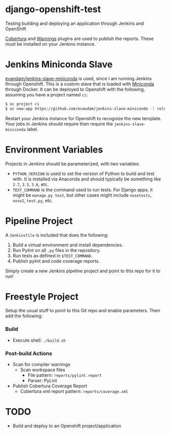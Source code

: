 # django-openshift-test
Testing building and deploying an application through Jenkins and OpenShift

[Cobertura](https://wiki.jenkins.io/display/JENKINS/Cobertura+Plugin) and [Warnings](https://wiki.jenkins.io/display/JENKINS/Warnings+Plugin) plugins are used to publish the reports. These must be installed on your Jenkins instance.

# Jenkins Miniconda Slave
[evandam/jenkins-slave-miniconda](https://github.com/evandam/jenkins-slave-miniconda) is used, since I am running Jenkins through Openshift. This is a custom slave that is loaded with [Miniconda](https://conda.io/miniconda.html) through Docker. It can be deployed to Openshift with the following, assuming you have a project named `ci`:
```bash
$ oc project ci
$ oc new-app https://github.com/evandam/jenkins-slave-miniconda -l role=jenkins-slave
```
Restart your Jenkins instance for Openshift to recognize the new template. Your jobs in Jenkins should require then require the `jenkins-slave-miniconda` label.

# Environment Variables
Projects in Jenkins should be parameterized, with two variables:
- `PYTHON_VERSION` is used to set the version of Python to build and test with. It is installed via Anaconda and should typically be something like `2.7`, `3.5`, `3.6`, etc.
- `TEST_COMMAND` is the command used to run tests. For Django apps, it might be `manage.py test`, but other cases might include `nosetests`, `nose2`, `test.py`, etc.

# Pipeline Project
A `Jenkinsfile` is included that does the following:
1. Build a virtual environment and install dependencies.
2. Run Pylint on all `.py` files in the repository.
3. Run tests as defined in `$TEST_COMMAND`.
4. Publish pylint and code coverage reports.

Simply create a new Jenkins pipeline project and point to this repo for it to run!

# Freestyle Project
Setup the usual stuff to point to this Git repo and enable parameters. Then add the following:

### Build
- Execute shell: `./build.sh`

### Post-build Actions
- Scan for compiler warnings
  - Scan workspace files
    - File pattern: `reports/pylint.report`
    - Parser: PyLint
- Publish Cobertura Coverage Report
  - Cobertura xml report pattern: `reports/coverage.xml`
  
# TODO
- Build and deploy to an Openshift project/application
